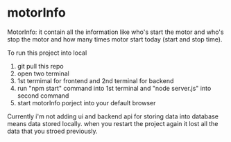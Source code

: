# motorInfo
MotorInfo: it contain all the information like who's start the motor and who's stop the motor and how many times motor start today (start and stop time).

To run this project into local
1. git pull this repo
2. open two terminal
3. 1st termimal for frontend and 2nd terminal for backend
4. run "npm start" command into 1st terminal and "node server.js" into second command
5. start motorInfo porject into your default browser

Currently i'm not adding ui and backend api for storing data into database means data stored locally. when you restart the project again it lost all the data that you stroed previously.
